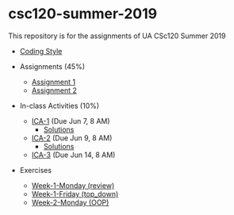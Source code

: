# csc120-summer-2019
This repository is for the assignments of UA CSc120 Summer 2019

* [Coding Style](coding-style.md#csc-120-programming-style)

* Assignments (45%)
	* [Assignment 1](week-1/week-1.md#csc-120-summer-2019-assginment-1)
	* [Assignment 2](week-2/week-2.md#csc-120-summer-2019-assginment-1)

* In-class Activities (10%)
	* [ICA-1](ICA/ica1.pdf) (Due Jun 7, 8 AM)
		* [Solutions](ICA/ica1-solutions.pdf)
	* [ICA-2](ICA/ica2.pdf) (Due Jun 9, 8 AM)
		* [Solutions](ICA/ica2-solutions.pdf)
	* [ICA-3](ICA/ica3.pdf) (Due Jun 14, 8 AM)

* Exercises
	* [Week-1-Monday (review)](exercises/ex-python-review-1.pdf)
	* [Week-1-Friday (top_down)](exercises/ex-topdown.pdf)
	* [Week-2-Monday (OOP)](exercises/ex-classes.pdf)
